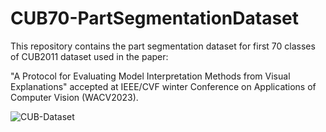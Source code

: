 # CUB70-PartSegmentationDataset


This repository contains the part segmentation dataset for first 70 classes of CUB2011 dataset used in the paper:

"A Protocol for Evaluating Model Interpretation Methods from Visual Explanations" accepted at IEEE/CVF winter Conference on Applications of Computer Vision (WACV2023).



![CUB-Dataset](https://user-images.githubusercontent.com/45251957/195791993-8b1892a9-9799-4898-9d24-6566f18fa2a8.jpg)
